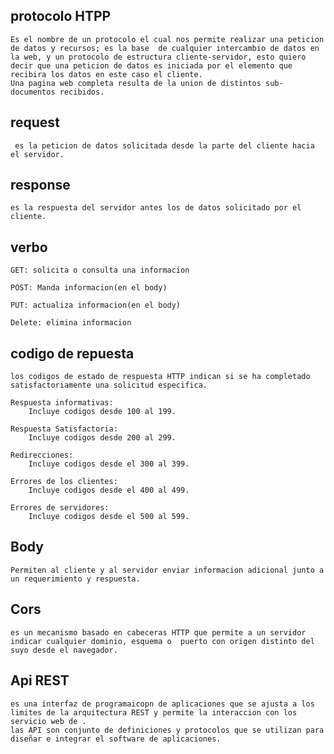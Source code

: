 ## protocolo HTPP
    Es el nombre de un protocolo el cual nos permite realizar una peticion de datos y recursos; es la base  de cualquier intercambio de datos en la web, y un protocolo de estructura cliente-servidor, esto quiero decir que una peticion de datos es iniciada por el elemento que recibira los datos en este caso el cliente. 
    Una pagina web completa resulta de la union de distintos sub-documentos recibidos.

## request
      
     es la peticion de datos solicitada desde la parte del cliente hacia el servidor.

## response

    es la respuesta del servidor antes los de datos solicitado por el cliente.


## verbo

    GET: solicita o consulta una informacion

    POST: Manda informacion(en el body)

    PUT: actualiza informacion(en el body)

    Delete: elimina informacion


## codigo de repuesta 

    los codigos de estado de respuesta HTTP indican si se ha completado satisfactoriamente una solicitud especifica.

    Respuesta informativas: 
        Incluye codigos desde 100 al 199.

    Respuesta Satisfactoria:
        Incluye codigos desde 200 al 299.

    Redirecciones:
        Incluye codigos desde el 300 al 399.

    Errores de los clientes:
        Incluye codigos desde el 400 al 499.

    Errores de servidores:
        Incluye codigos desde el 500 al 599.


## Body

    Permiten al cliente y al servidor enviar informacion adicional junto a un requerimiento y respuesta.

## Cors

    es un mecanismo basado en cabeceras HTTP que permite a un servidor indicar cualquier dominio, esquema o  puerto con origen distinto del suyo desde el navegador.

## Api REST

    es una interfaz de programaicopn de aplicaciones que se ajusta a los limites de la arquitectura REST y permite la interaccion con los servicio web de .
    las API son conjunto de definiciones y protocolos que se utilizan para diseñar e integrar el software de aplicaciones.

